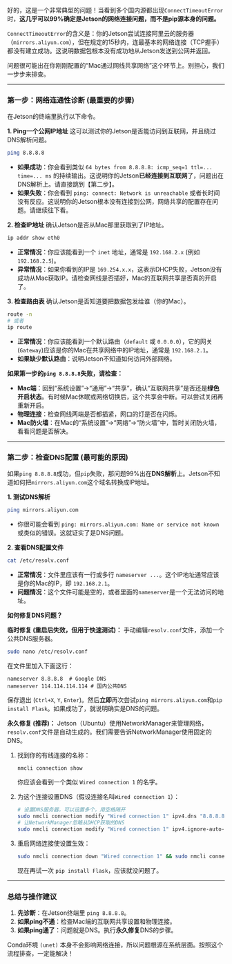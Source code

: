 好的，这是一个非常典型的问题！当看到多个国内源都出现`ConnectTimeoutError`时，**这几乎可以99%确定是Jetson的网络连接问题，而不是pip源本身的问题。**

`ConnectTimeoutError`的含义是：你的Jetson尝试连接阿里云的服务器（`mirrors.aliyun.com`），但在规定的15秒内，连最基本的网络连接（TCP握手）都没有建立成功。这说明数据包根本没有成功地从Jetson发送到公网并返回。

问题很可能出在你刚刚配置的“Mac通过网线共享网络”这个环节上。别担心，我们一步步来排查。

---

### 第一步：网络连通性诊断 (最重要的步骤)

在Jetson的终端里执行以下命令。

**1. Ping一个公网IP地址**
这可以测试你的Jetson是否能访问到互联网，并且绕过DNS解析问题。

```bash
ping 8.8.8.8
```
*   **如果成功**：你会看到类似 `64 bytes from 8.8.8.8: icmp_seq=1 ttl=... time=... ms` 的持续输出。这说明你的Jetson**已经连接到互联网**了，问题出在DNS解析上。请直接跳到【第二步】。
*   **如果失败**：你会看到 `ping: connect: Network is unreachable` 或者长时间没有反应。这说明你的Jetson根本没有连接到公网，网络共享的配置存在问题。请继续往下看。

**2. 检查IP地址**
确认Jetson是否从Mac那里获取到了IP地址。
```bash
ip addr show eth0
```
*   **正常情况**：你应该能看到一个 `inet` 地址，通常是 `192.168.2.x` (例如 `192.168.2.5`)。
*   **异常情况**：如果你看到的IP是 `169.254.x.x`，这表示DHCP失败，Jetson没有成功从Mac获取IP。请检查网线是否插好，Mac的互联网共享是否真的开启了。

**3. 检查路由表**
确认Jetson是否知道要把数据包发给谁（你的Mac）。
```bash
route -n
# 或者
ip route
```
*   **正常情况**：你应该能看到一个默认路由（`default` 或 `0.0.0.0`），它的网关(`Gateway`)应该是你的Mac在共享网络中的IP地址，通常是 `192.168.2.1`。
*   **如果缺少默认路由**：说明Jetson不知道如何访问外部网络。

**如果第一步的`ping 8.8.8.8`失败，请检查：**
*   **Mac端**：回到“系统设置”->“通用”->“共享”，确认“互联网共享”是否还是**绿色开启状态**。有时候Mac休眠或网络切换后，这个共享会中断。可以尝试关闭再重新开启。
*   **物理连接**：检查网线两端是否都插紧，网口的灯是否在闪烁。
*   **Mac防火墙**：在Mac的“系统设置”->“网络”->“防火墙”中，暂时关闭防火墙，看看问题是否解决。

---

### 第二步：检查DNS配置 (最可能的原因)

如果`ping 8.8.8.8`成功，但`pip`失败，那问题99%出在**DNS解析**上。Jetson不知道如何把`mirrors.aliyun.com`这个域名转换成IP地址。

**1. 测试DNS解析**
```bash
ping mirrors.aliyun.com
```
*   你很可能会看到 `ping: mirrors.aliyun.com: Name or service not known` 或类似的错误。这就证实了是DNS问题。

**2. 查看DNS配置文件**
```bash
cat /etc/resolv.conf
```
*   **正常情况**：文件里应该有一行或多行 `nameserver ...`。这个IP地址通常应该是你的Mac的IP，即 `192.168.2.1`。
*   **问题情况**：这个文件可能是空的，或者里面的`nameserver`是一个无法访问的地址。

**如何修复DNS问题？**

**临时修复 (重启后失效，但用于快速测试)：**
手动编辑`resolv.conf`文件，添加一个公共DNS服务器。

```bash
sudo nano /etc/resolv.conf
```
在文件里加入下面这行：
```
nameserver 8.8.8.8  # Google DNS
nameserver 114.114.114.114 # 国内公共DNS
```
保存退出 (`Ctrl+X`, `Y`, `Enter`)。然后**立即**再次尝试`ping mirrors.aliyun.com`和`pip install Flask`。如果成功了，就说明确实是DNS的问题。

**永久修复 (推荐)：**
Jetson（Ubuntu）使用NetworkManager来管理网络，`resolv.conf`文件是自动生成的。我们需要告诉NetworkManager使用固定的DNS。

1.  找到你的有线连接的名称：
    ```bash
    nmcli connection show
    ```
    你应该会看到一个类似 `Wired connection 1` 的名字。

2.  为这个连接设置DNS（假设连接名叫`Wired connection 1`）：
    ```bash
    # 设置DNS服务器，可以设置多个，用空格隔开
    sudo nmcli connection modify "Wired connection 1" ipv4.dns "8.8.8.8 114.114.114.114"
    # 让NetworkManager忽略从DHCP获取的DNS
    sudo nmcli connection modify "Wired connection 1" ipv4.ignore-auto-dns yes
    ```

3.  重启网络连接使设置生效：
    ```bash
    sudo nmcli connection down "Wired connection 1" && sudo nmcli connection up "Wired connection 1"
    ```
    现在再试一次 `pip install Flask`，应该就没问题了。

---

### 总结与操作建议

1.  **先诊断**：在Jetson终端里 `ping 8.8.8.8`。
2.  **如果ping不通**：检查Mac端的互联网共享设置和物理连接。
3.  **如果ping通了**：问题就是DNS。执行**永久修复**DNS的步骤。

Conda环境 `(unet)` 本身不会影响网络连接，所以问题根源在系统层面。按照这个流程排查，一定能解决！
